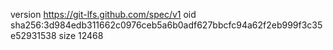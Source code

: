 version https://git-lfs.github.com/spec/v1
oid sha256:3d984edb311662c0976ceb5a6b0adf627bbcfc94a62f2eb999f3c35e52931538
size 12468
